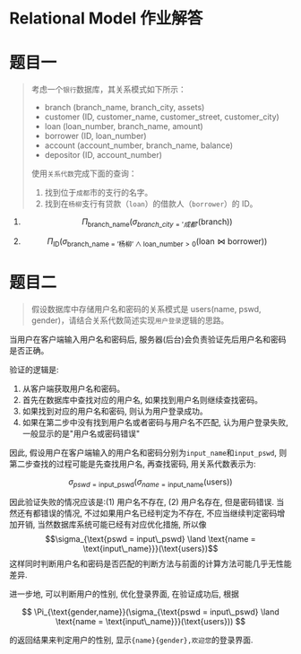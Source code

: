 # Relational Model 作业解答

# 题目一

> 考虑一个`银行`数据库，其关系模式如下所示：
>
> - branch (branch_name, branch_city, assets)
> - customer (ID, customer_name, customer_street, customer_city)
> - loan (loan_number, branch_name, amount)
> - borrower (ID, loan_number)
> - account (account_number, branch_name, balance)
> - depositor (ID, account_number)
>
> 使用`关系代数`完成下面的查询：
>
> 1. 找到位于`成都`市的支行的名字。
> 2. 找到在`杨柳`支行有贷款（`loan`）的借款人（`borrower`）的 ID。

1. $$
   \Pi_{{\text{branch\_name}}}(\sigma_{branch\_city = '成都'}(\text{branch}))
   $$

2. $$
   \Pi_{{\text{ID}}}(\sigma_{\text{branch\_name = '杨柳'} \land \text{loan\_number}>0}(\text{loan} \bowtie \text{borrower}))
   $$

# 题目二

> 假设数据库中存储用户名和密码的关系模式是 users(name, pswd, gender)，请结合关系代数简述实现`用户登录`逻辑的思路。

当用户在客户端输入用户名和密码后, 服务器(后台)会负责验证先后用户名和密码是否正确。

验证的逻辑是:

1. 从客户端获取用户名和密码。
2. 首先在数据库中查找对应的用户名, 如果找到用户名则继续查找密码。
3. 如果找到对应的用户名和密码, 则认为用户登录成功。
4. 如果在第二步中没有找到用户名或者密码与用户名不匹配, 认为用户登录失败, 一般显示的是"用户名或密码错误"

因此, 假设用户在客户端输入的用户名和密码分别为`input_name`和`input_pswd`, 则第二步查找的过程可能是先查找用户名, 再查找密码, 用关系代数表示为:

$$
\sigma_{pswd = \text{input\_pswd}}(\sigma_{name = \text{input\_name}}(\text{users}))
$$

因此验证失败的情况应该是:(1) 用户名不存在, (2) 用户名存在, 但是密码错误. 当然还有都错误的情况, 不过如果用户名已经判定为不存在, 不应当继续判定密码增加开销, 当然数据库系统可能已经有对应优化措施, 所以像
$$\sigma_{\text{pswd = input\_pswd} \land \text{name = \text{input\_name}}}(\text{users})$$
这样同时判断用户名和密码是否匹配的判断方法与前面的计算方法可能几乎无性能差异.

进一步地, 可以判断用户的性别, 优化登录界面, 在验证成功后, 根据

$$
\Pi_{\text{gender,name}}(\sigma_{\text{pswd = input\_pswd} \land \text{name = \text{input\_name}}}(\text{users}))
$$

的返回结果来判定用户的性别, 显示`{name}{gender},欢迎您`的登录界面.
